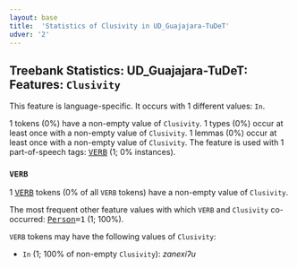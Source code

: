 ```yaml
---
layout: base
title:  'Statistics of Clusivity in UD_Guajajara-TuDeT'
udver: '2'
---
```


## Treebank Statistics: UD_Guajajara-TuDeT: Features: `Clusivity`

This feature is language-specific.
It occurs with 1 different values: `In`.

1 tokens (0%) have a non-empty value of `Clusivity`.
1 types (0%) occur at least once with a non-empty value of `Clusivity`.
1 lemmas (0%) occur at least once with a non-empty value of `Clusivity`.
The feature is used with 1 part-of-speech tags: <tt><a href="gub_tudet-pos-VERB.html">VERB</a></tt> (1; 0% instances).

### `VERB`

1 <tt><a href="gub_tudet-pos-VERB.html">VERB</a></tt> tokens (0% of all `VERB` tokens) have a non-empty value of `Clusivity`.

The most frequent other feature values with which `VERB` and `Clusivity` co-occurred: <tt><a href="gub_tudet-feat-Person.html">Person</a></tt><tt>=1</tt> (1; 100%).

`VERB` tokens may have the following values of `Clusivity`:

* `In` (1; 100% of non-empty `Clusivity`): <em>zanexiʔu</em>


